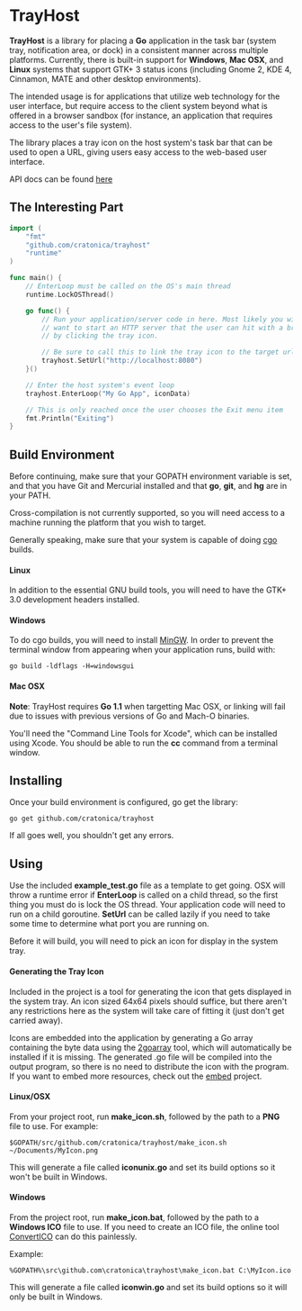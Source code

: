 TrayHost
========

__TrayHost__ is a library for placing a __Go__ application in the task bar (system tray, notification area, or dock) in a consistent manner across multiple platforms. Currently, there is built-in support for __Windows__, __Mac OSX__, and __Linux__ systems that support GTK+ 3 status icons (including Gnome 2, KDE 4, Cinnamon, MATE and other desktop environments).

The intended usage is for applications that utilize web technology for the user interface, but require access to the client system beyond what is offered in a browser sandbox (for instance, an application that requires access to the user's file system).

The library places a tray icon on the host system's task bar that can be used to open a URL, giving users easy access to the web-based user interface. 

API docs can be found [here](http://godoc.org/github.com/cratonica/trayhost)

The Interesting Part
----------------------
```go
import (
    "fmt"
    "github.com/cratonica/trayhost"
    "runtime"
)

func main() {
    // EnterLoop must be called on the OS's main thread
    runtime.LockOSThread()

    go func() {
        // Run your application/server code in here. Most likely you will
        // want to start an HTTP server that the user can hit with a browser
        // by clicking the tray icon.

        // Be sure to call this to link the tray icon to the target url
        trayhost.SetUrl("http://localhost:8080")
    }()

    // Enter the host system's event loop
    trayhost.EnterLoop("My Go App", iconData)

    // This is only reached once the user chooses the Exit menu item
    fmt.Println("Exiting")
}
```

Build Environment
--------------------------
Before continuing, make sure that your GOPATH environment variable is set, and that you have Git and Mercurial installed and that __go__, __git__, and __hg__ are in your PATH.

Cross-compilation is not currently supported, so you will need access to a machine running the platform that you wish to target. 

Generally speaking, make sure that your system is capable of doing [cgo](http://golang.org/doc/articles/c_go_cgo.html) builds.

#### Linux
In addition to the essential GNU build tools, you will need to have the GTK+ 3.0 development headers installed.

#### Windows
To do cgo builds, you will need to install [MinGW](http://www.mingw.org/). In order to prevent the terminal window from appearing when your application runs, build with:

    go build -ldflags -H=windowsgui

#### Mac OSX
__Note__: TrayHost requires __Go 1.1__ when targetting Mac OSX, or linking will fail due to issues with previous versions of Go and Mach-O binaries.

You'll need the "Command Line Tools for Xcode", which can be installed using Xcode. You should be able to run the __cc__ command from a terminal window.

Installing
-----------
Once your build environment is configured, go get the library:

    go get github.com/cratonica/trayhost

If all goes well, you shouldn't get any errors.

Using
-----
Use the included __example_test.go__ file as a template to get going.  OSX will throw a runtime error if __EnterLoop__ is called on a child thread, so the first thing you must do is lock the OS thread. Your application code will need to run on a child goroutine. __SetUrl__ can be called lazily if you need to take some time to determine what port you are running on. 

Before it will build, you will need to pick an icon for display in the system tray.

#### Generating the Tray Icon
Included in the project is a tool for generating the icon that gets displayed in the system tray. An icon sized 64x64 pixels should suffice, but there aren't any restrictions here as the system will take care of fitting it (just don't get carried away). 

Icons are embedded into the application by generating a Go array containing the byte data using the [2goarray](http://github.com/cratonica/2goarray) tool, which will automatically be installed if it is missing. The generated .go file will be compiled into the output program, so there is no need to distribute the icon with the program. If you want to embed more resources, check out the [embed](http://github.com/cratonica/embed) project.

#### Linux/OSX
From your project root, run __make_icon.sh__, followed by the path to a __PNG__ file to use. For example:

    $GOPATH/src/github.com/cratonica/trayhost/make_icon.sh ~/Documents/MyIcon.png

This will generate a file called __iconunix.go__ and set its build options so it won't be built in Windows.

#### Windows
From the project root, run __make_icon.bat__, followed by the path to a __Windows ICO__ file to use. If you need to create an ICO file, the online tool [ConvertICO](http://convertico.com/) can do this painlessly. 

Example:

    %GOPATH%\src\github.com\cratonica\trayhost\make_icon.bat C:\MyIcon.ico

This will generate a file called __iconwin.go__ and set its build options so it will only be built in Windows.
